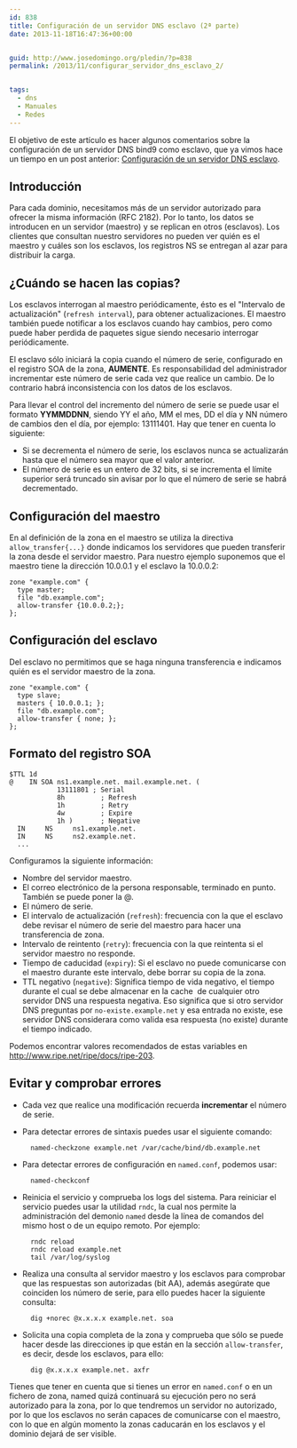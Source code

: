 ```yaml
---
id: 838
title: Configuración de un servidor DNS esclavo (2ª parte)
date: 2013-11-18T16:47:36+00:00


guid: http://www.josedomingo.org/pledin/?p=838
permalink: /2013/11/configurar_servidor_dns_esclavo_2/


tags:
  - dns
  - Manuales
  - Redes
---
```


El objetivo de este artículo es hacer algunos comentarios sobre la configuración de un servidor DNS bind9 como esclavo, que ya vimos hace un tiempo en un post anterior: <a href="http://www.josedomingo.org/pledin/2011/11/configuracion-de-un-servidor-dns-esclavo/">Configuración de un servidor DNS esclavo</a>.

## Introducción

Para cada dominio, necesitamos más de un servidor autorizado para ofrecer la misma información (RFC 2182). Por lo tanto, los datos se introducen en un servidor (maestro) y se replican en otros (esclavos). Los clientes que consultan nuestro servidores no pueden ver quién es el maestro y cuáles son los esclavos, los registros NS se entregan al azar para distribuir la carga.

## ¿Cuándo se hacen las copias?

Los esclavos interrogan al maestro periódicamente, ésto es el "Intervalo de actualización" (`refresh interval`), para obtener actualizaciones. El maestro también puede notificar a los esclavos cuando hay cambios, pero como puede haber perdida de paquetes sigue siendo necesario interrogar periódicamente.

El esclavo sólo iniciará la copia cuando el número de serie, configurado en el registro SOA de la zona, **AUMENTE**. Es responsabilidad del administrador incrementar este número de serie cada vez que realice un cambio. De lo contrario habrá inconsistencia con los datos de los esclavos.

Para llevar el control del incremento del número de serie se puede usar el formato **YYMMDDNN**, siendo YY el año, MM el mes, DD el día y NN número de cambios den el día, por ejemplo: 13111401. Hay que tener en cuenta lo siguiente:

* Si se decrementa el número de serie, los esclavos nunca se actualizarán hasta que el número sea mayor que el valor anterior.
* El número de serie es un entero de 32 bits, si se incrementa el límite superior será truncado sin avisar por lo que el número de serie se habrá decrementado.

## Configuración del maestro

En al definición de la zona en el maestro se utiliza la directiva `allow_transfer{...}` donde indicamos los servidores que pueden transferir la zona desde el servidor maestro. Para nuestro ejemplo suponemos que el maestro tiene la dirección 10.0.0.1 y el esclavo la 10.0.0.2:

    zone "example.com" {
      type master;
      file "db.example.com";
      allow-transfer {10.0.0.2;};
    };

## Configuración del esclavo

Del esclavo no permitimos que se haga ninguna transferencia e indicamos quién es el servidor maestro de la zona.

    zone "example.com" {
      type slave;
      masters { 10.0.0.1; };
      file "db.example.com";
      allow-transfer { none; };
    };

## Formato del registro SOA

    $TTL 1d
    @    IN SOA ns1.example.net. mail.example.net. (
                13111801 ; Serial
                8h         ; Refresh
                1h         ; Retry
                4w         ; Expire
                1h )       ; Negative
      IN     NS     ns1.example.net.
      IN     NS     ns2.example.net.
      ...

Configuramos la siguiente información:

* Nombre del servidor maestro.
* El correo electrónico de la persona responsable, terminado en punto. También se puede poner la @.
* El número de serie.
* El intervalo de actualización (`refresh`): frecuencia con la que el esclavo debe revisar el número de serie del maestro para hacer una transferencia de zona.
* Intervalo de reintento (`retry`): frecuencia con la que reintenta si el servidor maestro no responde.
* Tiempo de caducidad (`expiry`): Si el esclavo no puede comunicarse con el maestro durante este intervalo, debe borrar su copia de la zona.
* TTL negativo (`negative`): Significa tiempo de vida negativo, el tiempo durante el cual se debe almacenar en la cache  de cualquier otro servidor DNS una respuesta negativa. Eso significa que si otro servidor DNS preguntas por `no-existe.example.net` y esa entrada no existe, ese servidor DNS considerara como valida esa respuesta (no existe) durante el tiempo indicado.

Podemos encontrar valores recomendados de estas variables en <a href="http://www.ripe.net/ripe/docs/ripe-203">http://www.ripe.net/ripe/docs/ripe-203</a>.

## Evitar y comprobar errores

* Cada vez que realice una modificación recuerda **incrementar** el número de serie.
* Para detectar errores de sintaxis puedes usar el siguiente comando: 

        named-checkzone example.net /var/cache/bind/db.example.net
        
* Para detectar errores de configuración en `named.conf`, podemos usar:

        named-checkconf

* Reinicia el servicio y comprueba los logs del sistema. Para reiniciar el servicio puedes usar la utilidad `rndc`, la cual nos permite la administración del demonio `named` desde la línea de comandos del mismo host o de un equipo remoto. Por ejemplo: 

        rndc reload
        rndc reload example.net
        tail /var/log/syslog

* Realiza una consulta al servidor maestro y los esclavos para comprobar que las respuestas son autorizadas (bit AA), además asegúrate que coinciden los número de serie, para ello puedes hacer la siguiente consulta: 

        dig +norec @x.x.x.x example.net. soa

* Solicita una copia completa de la zona y comprueba que sólo se puede hacer desde las direcciones ip que están en la sección `allow-transfer`, es decir, desde los esclavos, para ello: 

        dig @x.x.x.x example.net. axfr
  
Tienes que tener en cuenta que si tienes un error en `named.conf` o en un fichero de zona, named quizá continuará su ejecución pero no será autorizado para la zona, por lo que tendremos un servidor no autorizado, por lo que los esclavos no serán capaces de comunicarse con el maestro, con lo que en algún momento la zonas caducarán en los esclavos y el dominio dejará de ser visible.